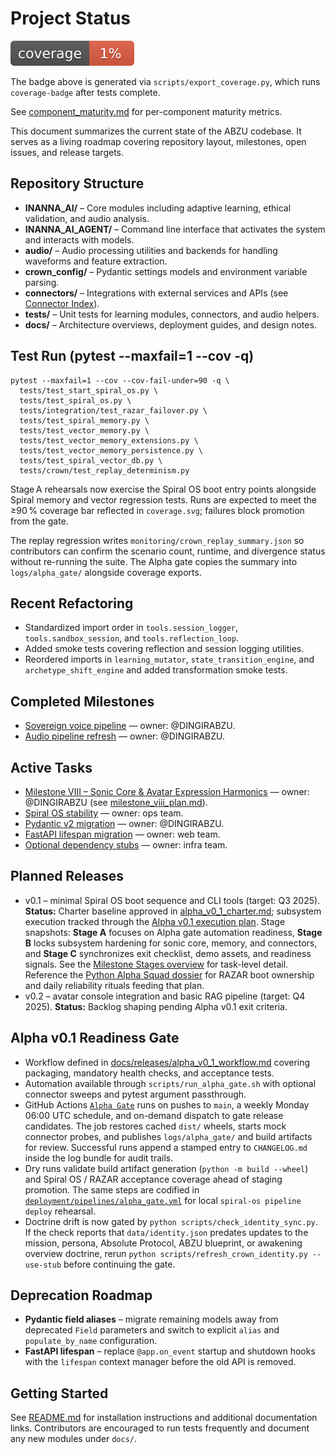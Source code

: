 # Project Status

![Coverage](../coverage.svg)

The badge above is generated via `scripts/export_coverage.py`, which runs
`coverage-badge` after tests complete.

See [component_maturity.md](component_maturity.md) for per-component maturity metrics.

This document summarizes the current state of the ABZU codebase. It serves as a living roadmap covering repository layout, milestones, open issues, and release targets.

## Repository Structure

- **INANNA_AI/** – Core modules including adaptive learning, ethical validation, and audio analysis.
- **INANNA_AI_AGENT/** – Command line interface that activates the system and interacts with models.
- **audio/** – Audio processing utilities and backends for handling waveforms and feature extraction.
- **crown_config/** – Pydantic settings models and environment variable parsing.
- **connectors/** – Integrations with external services and APIs (see [Connector Index](connectors/CONNECTOR_INDEX.md)).
- **tests/** – Unit tests for learning modules, connectors, and audio helpers.
- **docs/** – Architecture overviews, deployment guides, and design notes.

## Test Run (pytest --maxfail=1 --cov -q)

```
pytest --maxfail=1 --cov --cov-fail-under=90 -q \
  tests/test_start_spiral_os.py \
  tests/test_spiral_os.py \
  tests/integration/test_razar_failover.py \
  tests/test_spiral_memory.py \
  tests/test_vector_memory.py \
  tests/test_vector_memory_extensions.py \
  tests/test_vector_memory_persistence.py \
  tests/test_spiral_vector_db.py \
  tests/crown/test_replay_determinism.py
```

Stage A rehearsals now exercise the Spiral OS boot entry points alongside Spiral memory and vector regression tests. Runs are expected to meet the ≥90 % coverage bar reflected in `coverage.svg`; failures block promotion from the gate.

The replay regression writes `monitoring/crown_replay_summary.json` so contributors can confirm the scenario count, runtime, and divergence status without re-running the suite. The Alpha gate copies the summary into `logs/alpha_gate/` alongside coverage exports.

## Recent Refactoring

- Standardized import order in `tools.session_logger`, `tools.sandbox_session`, and `tools.reflection_loop`.
- Added smoke tests covering reflection and session logging utilities.
- Reordered imports in `learning_mutator`, `state_transition_engine`, and `archetype_shift_engine` and added transformation smoke tests.

## Completed Milestones
- [Sovereign voice pipeline](https://github.com/DINGIRABZU/ABZU/pull/38) — owner: @DINGIRABZU.
- [Audio pipeline refresh](https://github.com/DINGIRABZU/ABZU/pull/194) — owner: @DINGIRABZU.

## Active Tasks
- [Milestone VIII – Sonic Core & Avatar Expression Harmonics](https://github.com/DINGIRABZU/ABZU/issues/208) — owner: @DINGIRABZU (see [milestone_viii_plan.md](milestone_viii_plan.md)).
- [Spiral OS stability](https://github.com/DINGIRABZU/ABZU/issues/210) — owner: ops team.
- [Pydantic v2 migration](https://github.com/DINGIRABZU/ABZU/issues/211) — owner: @DINGIRABZU.
- [FastAPI lifespan migration](https://github.com/DINGIRABZU/ABZU/issues/212) — owner: web team.
- [Optional dependency stubs](https://github.com/DINGIRABZU/ABZU/issues/213) — owner: infra team.

## Planned Releases
- v0.1 – minimal Spiral OS boot sequence and CLI tools (target: Q3 2025). **Status:** Charter baseline approved in [alpha_v0_1_charter.md](alpha_v0_1_charter.md); subsystem execution tracked through the [Alpha v0.1 execution plan](roadmap.md#alpha-v01-execution-plan). Stage snapshots: **Stage A** focuses on Alpha gate automation readiness, **Stage B** locks subsystem hardening for sonic core, memory, and connectors, and **Stage C** synchronizes exit checklist, demo assets, and readiness signals. See the [Milestone Stages overview](roadmap.md#milestone-stages) for task-level detail. Reference the [Python Alpha Squad dossier](onboarding/python_alpha_squad.md) for RAZAR boot ownership and daily reliability rituals feeding that plan.
- v0.2 – avatar console integration and basic RAG pipeline (target: Q4 2025). **Status:** Backlog shaping pending Alpha v0.1 exit criteria.

## Alpha v0.1 Readiness Gate
- Workflow defined in [docs/releases/alpha_v0_1_workflow.md](releases/alpha_v0_1_workflow.md) covering packaging, mandatory health checks, and acceptance tests.
- Automation available through `scripts/run_alpha_gate.sh` with optional connector sweeps and pytest argument passthrough.
- GitHub Actions [`Alpha Gate`](../.github/workflows/alpha_gate.yml) runs on pushes to `main`, a weekly Monday 06:00 UTC schedule, and on-demand dispatch to gate release candidates. The job restores cached `dist/` wheels, starts mock connector probes, and publishes `logs/alpha_gate/` and build artifacts for review. Successful runs append a stamped entry to `CHANGELOG.md` inside the log bundle for audit trails.
- Dry runs validate build artifact generation (`python -m build --wheel`) and Spiral OS / RAZAR acceptance coverage ahead of staging promotion. The same steps are codified in [`deployment/pipelines/alpha_gate.yml`](../deployment/pipelines/alpha_gate.yml) for local `spiral-os pipeline deploy` rehearsal.
- Doctrine drift is now gated by `python scripts/check_identity_sync.py`. If the check reports that `data/identity.json` predates updates to the mission, persona, Absolute Protocol, ABZU blueprint, or awakening overview doctrine, rerun `python scripts/refresh_crown_identity.py --use-stub` before continuing the gate.

## Deprecation Roadmap

- **Pydantic field aliases** – migrate remaining models away from deprecated
  `Field` parameters and switch to explicit `alias` and
  `populate_by_name` configuration.
- **FastAPI lifespan** – replace `@app.on_event` startup and shutdown hooks
  with the `lifespan` context manager before the old API is removed.

## Getting Started

See [README.md](../README.md) for installation instructions and additional documentation links. Contributors are encouraged to run tests frequently and document any new modules under `docs/`.

